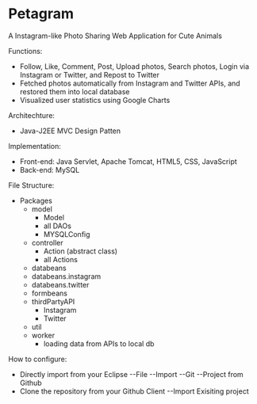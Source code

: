 # Petagram
A Instagram-like Photo Sharing Web Application for Cute Animals

Functions: 
  - Follow, Like, Comment, Post, Upload photos, Search photos, Login via Instagram or Twitter, and Repost to Twitter
  - Fetched photos automatically from Instagram and Twitter APIs, and restored them into local database
  - Visualized user statistics using Google Charts

Architechture:
  - Java-J2EE MVC Design Patten

Implementation:
  - Front-end: Java Servlet, Apache Tomcat, HTML5, CSS, JavaScript
  - Back-end: MySQL

File Structure: 
  - Packages
    - model
      - Model
      - all DAOs
      - MYSQLConfig
    - controller
      - Action (abstract class)
      - all Actions
    - databeans
    - databeans.instagram
    - databeans.twitter
    - formbeans
    - thirdPartyAPI
      - Instagram
      - Twitter
    - util
    - worker
      - loading data from APIs to local db

How to configure: 
  - Directly import from your Eclipse 
    --File
      --Import
        --Git
          --Project from Github
  - Clone the repository from your Github Client
      --Import Exisiting project
